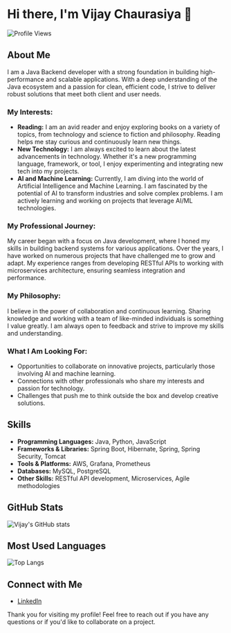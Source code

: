 # Hi there, I'm Vijay Chaurasiya 👋

![Profile Views](https://komarev.com/ghpvc/?username=vijaychaurasiya&color=brightgreen)

## About Me

I am a Java Backend developer with a strong foundation in building high-performance and scalable applications. With a deep understanding of the Java ecosystem and a passion for clean, efficient code, I strive to deliver robust solutions that meet both client and user needs.

### My Interests:

- **Reading:** I am an avid reader and enjoy exploring books on a variety of topics, from technology and science to fiction and philosophy. Reading helps me stay curious and continuously learn new things.
- **New Technology:** I am always excited to learn about the latest advancements in technology. Whether it's a new programming language, framework, or tool, I enjoy experimenting and integrating new tech into my projects.
- **AI and Machine Learning:** Currently, I am diving into the world of Artificial Intelligence and Machine Learning. I am fascinated by the potential of AI to transform industries and solve complex problems. I am actively learning and working on projects that leverage AI/ML technologies.

### My Professional Journey:

My career began with a focus on Java development, where I honed my skills in building backend systems for various applications. Over the years, I have worked on numerous projects that have challenged me to grow and adapt. My experience ranges from developing RESTful APIs to working with microservices architecture, ensuring seamless integration and performance.

### My Philosophy:

I believe in the power of collaboration and continuous learning. Sharing knowledge and working with a team of like-minded individuals is something I value greatly. I am always open to feedback and strive to improve my skills and understanding.

### What I Am Looking For:

- Opportunities to collaborate on innovative projects, particularly those involving AI and machine learning.
- Connections with other professionals who share my interests and passion for technology.
- Challenges that push me to think outside the box and develop creative solutions.

## Skills

- **Programming Languages:** Java, Python, JavaScript
- **Frameworks & Libraries:** Spring Boot, Hibernate, Spring, Spring Security, Tomcat
- **Tools & Platforms:** AWS, Grafana, Prometheus
- **Databases:** MySQL, PostgreSQL
- **Other Skills:** RESTful API development, Microservices, Agile methodologies

## GitHub Stats

![Vijay's GitHub stats](https://github-readme-stats.vercel.app/api?username=vijaychaurasiya&show_icons=true&theme=radical)

## Most Used Languages

![Top Langs](https://github-readme-stats.vercel.app/api/top-langs/?username=vijaychaurasiya&layout=compact&theme=radical&langs_count=10&hide=html,css&hide_border=true&custom_title=Top%20Languages&bg_color=0d1117&title_color=ffffff&text_color=ffffff&icon_color=79ff97&count_private=true&include_all_commits=true&hide_progress=false)

## Connect with Me

- [LinkedIn](https://www.linkedin.com/in/vijaychaurasiya)

Thank you for visiting my profile! Feel free to reach out if you have any questions or if you'd like to collaborate on a project.
